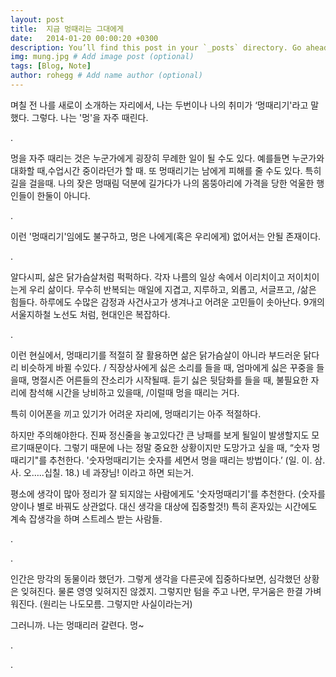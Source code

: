```yaml
---
layout: post
title:  지금 멍때리는 그대에게
date:   2014-01-20 00:00:20 +0300
description: You’ll find this post in your `_posts` directory. Go ahead and edit it and re-build the site to see your changes. # Add post description (optional)
img: mung.jpg # Add image post (optional)
tags: [Blog, Note]
author: rohegg # Add name author (optional)
---
```


며칠 전 나를 새로이 소개하는 자리에서, 나는 두번이나 나의 취미가 ‘멍때리기'라고 말했다. 그렇다. 나는 '멍'을 자주 때린다. 

.

멍을 자주 때리는 것은 누군가에게 굉장히 무례한 일이 될 수도 있다. 예를들면 누군가와 대화할 때,수업시간 중이라던가 할 때. 또 멍때리기는 남에게 피해를 줄 수도 있다. 특히 길을 걸을때. 나의 잦은 멍때림 덕분에 길가다가 나의 몸뚱아리에 가격을 당한 억울한 행인들이 한둘이 아니다.  

.

이런 '멍때리기'임에도 불구하고, 멍은 나에게(혹은 우리에게) 없어서는 안될 존재이다.

.

알다시피, 삶은 닭가슴살처럼 퍽퍽하다. 각자 나름의 일상 속에서 이리치이고 저이치이는게 우리 삶이다. 무수히 반복되는 매일에 지겹고, 지루하고, 외롭고, 서글프고,              /삶은 힘들다. 하루에도 수많은 감정과 사건사고가 생겨나고 어려운 고민들이 솟아난다. 9개의 서울지하철 노선도 처럼, 현대인은 복잡하다.

.

이런 현실에서, 멍때리기를 적절히 잘 활용하면 삶은 닭가슴살이 아니라 부드러운 닭다리 비슷하게 바뀔 수있다. /      직장상사에게 싫은 소리를 들을 때, 엄마에게 싫은 꾸중을 들을때, 명절시즌 어른들의 잔소리가 시작될때. 듣기 싫은 뒷담화를 들을 때, 불필요한 자리에 참석해 시간을 낭비하고 있을때,                            /이럴때 멍을 때리는 거다. 

특히 이어폰을 끼고 있기가 어려운 자리에, 멍때리기는 아주 적절하다.

하지만 주의해야한다. 진짜 정신줄을 놓고있다간 큰 낭패를 보게 될일이 발생할지도 모르기때문이다. 그렇기 때문에 나는 정말 중요한 상황이지만 도망가고 싶을 때, “숫자 멍때리기"를 추천한다. '숫자멍때리기는 숫자를 세면서 멍을 때리는 방법이다.’ (일. 이. 삼. 사. 오…..십칠. 18.) 네 과장님! 이라고 하면 되는거.

평소에 생각이 많아 정리가 잘 되지않는 사람에게도 '숫자멍때리기'를 추천한다. (숫자를 양이나 별로 바꿔도 상관없다. 대신 생각을 대상에 집중할것!) 특히 혼자있는 시간에도 계속 잡생각을 하며 스트레스 받는 사람들. 

.

.

인간은 망각의 동물이라 했던가. 그렇게 생각을 다른곳에 집중하다보면, 심각했던 상황은 잊혀진다. 물론 영영 잊혀지진 않겠지. 그렇지만 텀을 주고 나면, 무거움은 한결 가벼워진다. (원리는 나도모름. 그렇지만 사실이라는거)

그러니까. 나는 멍때리러 갈련다. 멍~

.

.